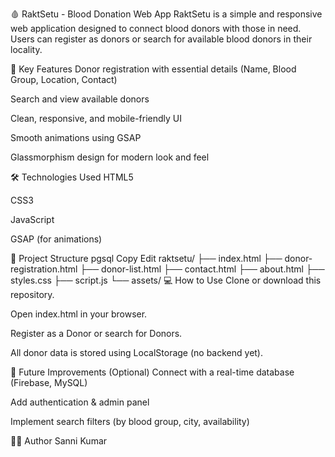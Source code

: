 🩸 RaktSetu - Blood Donation Web App
RaktSetu is a simple and responsive web application designed to connect blood donors with those in need. Users can register as donors or search for available blood donors in their locality.

🚀 Key Features
Donor registration with essential details (Name, Blood Group, Location, Contact)

Search and view available donors

Clean, responsive, and mobile-friendly UI

Smooth animations using GSAP

Glassmorphism design for modern look and feel

🛠 Technologies Used
HTML5

CSS3

JavaScript

GSAP (for animations)

📂 Project Structure
pgsql
Copy
Edit
raktsetu/
├── index.html
├── donor-registration.html
├── donor-list.html
├── contact.html
├── about.html
├── styles.css
├── script.js
└── assets/
💻 How to Use
Clone or download this repository.

Open index.html in your browser.

Register as a Donor or search for Donors.

All donor data is stored using LocalStorage (no backend yet).

📌 Future Improvements (Optional)
Connect with a real-time database (Firebase, MySQL)

Add authentication & admin panel

Implement search filters (by blood group, city, availability)

👨‍💻 Author
Sanni Kumar
